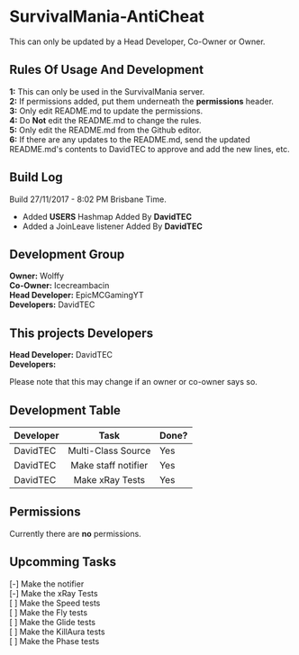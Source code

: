 # SurvivalMania-AntiCheat
This can only be updated by a Head Developer, Co-Owner or Owner.  

## Rules Of Usage And Development
**1:** This can only be used in the SurvivalMania server.  
**2:** If permissions added, put them underneath the **permissions** header.  
**3:** Only edit README.md to update the permissions.  
**4:** Do **Not** edit the README.md to change the rules.  
**5:** Only edit the README.md from the Github editor.  
**6:** If there are any updates to the README.md, send the updated README.md's contents to DavidTEC to approve and add the new lines, etc.  

## Build Log
Build 27/11/2017 - 8:02 PM Brisbane Time.  
 - Added **USERS** Hashmap Added By **DavidTEC**  
 - Added a JoinLeave listener Added By **DavidTEC**  

## Development Group
**Owner:** Wolffy  
**Co-Owner:** Icecreambacin  
**Head Developer:** EpicMCGamingYT  
**Developers:** DavidTEC 

## This projects Developers
**Head Developer:** DavidTEC  
**Developers:**  

Please note that this may change if an owner or co-owner says so.  

## Development Table
| Developer     | Task                 | Done? |
| ------------- |:--------------------:|-------|
| DavidTEC      | Multi-Class Source   | Yes   |
| DavidTEC      | Make staff notifier  | Yes   |
| DavidTEC      | Make xRay Tests      | Yes   |

## Permissions
Currently there are **no** permissions.  

## Upcomming Tasks
[-] Make the notifier  
[-] Make the xRay Tests  
[ ] Make the Speed tests  
[ ] Make the Fly tests  
[ ] Make the Glide tests  
[ ] Make the KillAura tests  
[ ] Make the Phase tests  
